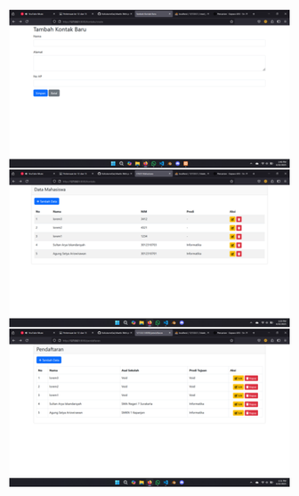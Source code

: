 ![Kontak](https://github.com/ItsAutumnSai/s4web/blob/main/Assignment4/kontak.png)
![Mahasiswa](https://github.com/ItsAutumnSai/s4web/blob/main/Assignment4/mahasiswa.png)
![Pendaftaran](https://github.com/ItsAutumnSai/s4web/blob/main/Assignment4/pendaftaran.png)
